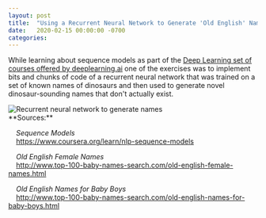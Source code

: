 ```yaml
---
layout: post
title:  "Using a Recurrent Neural Network to Generate 'Old English' Names"
date:   2020-02-15 00:00:00 -0700
categories: 
---
```

While learning about sequence models as part of the [Deep Learning set of courses offered by deeplearning.ai](https://www.deeplearning.ai/deep-learning-specialization/) one of the exercises was to implement bits and chunks of code of a recurrent neural network that was trained on a set of known names of dinosaurs and then used to generate novel dinosaur-sounding names that don't actually exist.

<image src="{{site.url}}/images/rnn-to-generate-names.png" alt="Recurrent neural network to generate names" />

<br />
**Sources:**

&nbsp;&nbsp;&nbsp;&nbsp;_Sequence Models_  
&nbsp;&nbsp;&nbsp;&nbsp;<https://www.coursera.org/learn/nlp-sequence-models>

&nbsp;&nbsp;&nbsp;&nbsp;_Old English Female Names_  
&nbsp;&nbsp;&nbsp;&nbsp;<http://www.top-100-baby-names-search.com/old-english-female-names.html>

&nbsp;&nbsp;&nbsp;&nbsp;_Old English Names for Baby Boys_  
&nbsp;&nbsp;&nbsp;&nbsp;<http://www.top-100-baby-names-search.com/old-english-names-for-baby-boys.html>

